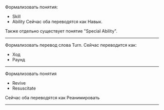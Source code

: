 Формализовать понятия:
- Skill
- Ability
Сейчас оба переводятся как Навык.

Также отдельно существует понятие "Special Ability".

---

Формализовать перевод слова Turn. Сейчас переводится как:
- Ход
- Раунд

---

Формализовать понятия
- Revive
- Resuscitate

Сейчас оба переводятся как Реанимировать

---

